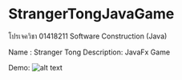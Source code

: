 # StrangerTongJavaGame

โปรเจควิชา 01418211	Software Construction (Java)

Name : Stranger Tong
Description: JavaFx Game

Demo:
![alt text](https://github.com/telio-s/StrangerTongJavaGame/blob/main/Demo.gif?raw=true)
